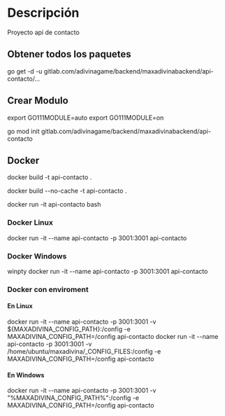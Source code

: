 # Descripción

Proyecto api de contacto

## Obtener todos los paquetes

go get -d -u gitlab.com/adivinagame/backend/maxadivinabackend/api-contacto/...

## Crear Modulo

export GO111MODULE=auto
export GO111MODULE=on

go mod init gitlab.com/adivinagame/backend/maxadivinabackend/api-contacto

## Docker

docker build -t api-contacto .

docker build --no-cache -t api-contacto .

docker run -it api-contacto bash

### Docker Linux

docker run -it --name api-contacto -p 3001:3001 api-contacto

### Docker Windows

winpty docker run -it --name api-contacto -p 3001:3001 api-contacto

### Docker con enviroment

#### En Linux

docker run -it --name api-contacto -p 3001:3001 -v ${MAXADIVINA_CONFIG_PATH}:/config -e MAXADIVINA_CONFIG_PATH=/config api-contacto
docker run -it --name api-contacto -p 3001:3001 -v /home/ubuntu/maxadivina/_CONFIG_FILES:/config -e MAXADIVINA_CONFIG_PATH=/config api-contacto

#### En Windows

docker run -it --name api-contacto -p 3001:3001 -v "%MAXADIVINA_CONFIG_PATH%":/config -e MAXADIVINA_CONFIG_PATH=/config api-contacto